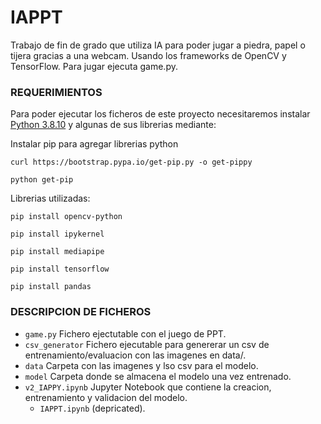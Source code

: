 # IAPPT
Trabajo de fin de grado que utiliza IA para poder jugar a piedra, papel o tijera gracias a una webcam. Usando 
los frameworks de OpenCV y TensorFlow. Para jugar ejecuta game.py.

### REQUERIMIENTOS
Para poder ejecutar los ficheros de este proyecto necesitaremos instalar [Python 3.8.10](https://www.python.org/ftp/python/3.8.10/python-3.8.10-amd64.exe) y algunas de sus librerias mediante:

Instalar pip para agregar librerias python
```shell
curl https://bootstrap.pypa.io/get-pip.py -o get-pippy
```
```shell
python get-pip
```

Librerias utilizadas:

```shell
pip install opencv-python
```
```shell
pip install ipykernel
```
```shell
pip install mediapipe
```
```shell
pip install tensorflow
```
```shell
pip install pandas
```


### DESCRIPCION DE FICHEROS
- `game.py` Fichero ejectutable con el juego de PPT.
- `csv_generator` Fichero ejecutable para genererar un csv de entrenamiento/evaluacion con las imagenes en data/.
- `data` Carpeta con las imagenes y lso csv para el modelo.
- `model` Carpeta donde se almacena el modelo una vez entrenado.
- `v2_IAPPY.ipynb` Jupyter Notebook que contiene la creacion, entrenamiento y validacion del modelo.
  - `IAPPT.ipynb` (depricated).  

